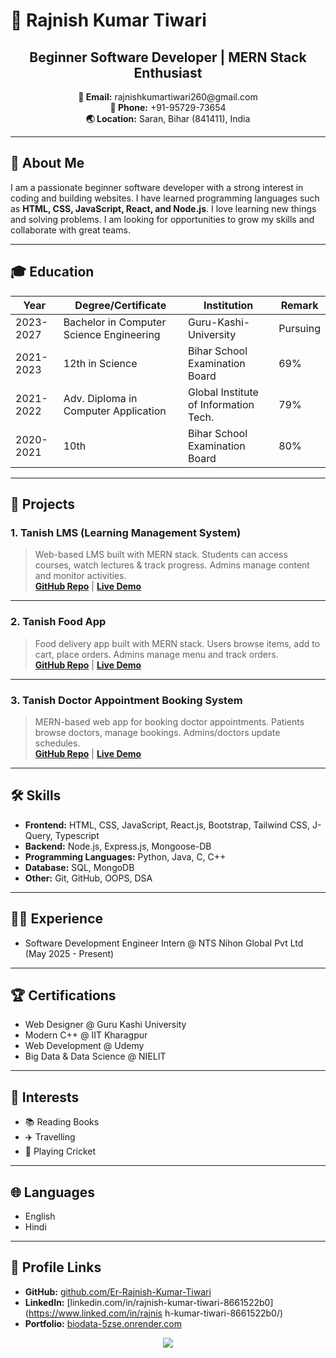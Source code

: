 # 🚀 Rajnish Kumar Tiwari

<div align="center">

  <h2>Beginner Software Developer | MERN Stack Enthusiast</h2>
  <p>
    <b>📧 Email:</b> rajnishkumartiwari260@gmail.com <br>
    <b>📱 Phone:</b> +91-95729-73654 <br>
    <b>🌏 Location:</b> Saran, Bihar (841411), India <br>
  </p>
</div>

---

## 👋 About Me

I am a passionate beginner software developer with a strong interest in coding and building websites. I have learned programming languages such as **HTML, CSS, JavaScript, React, and Node.js**. I love learning new things and solving problems. I am looking for opportunities to grow my skills and collaborate with great teams.

---

## 🎓 Education

| Year         | Degree/Certificate                            | Institution                            | Remark         |
|--------------|-----------------------------------------------|----------------------------------------|---------------|
| 2023-2027    | Bachelor in Computer Science Engineering      | Guru-Kashi-University                  | Pursuing      |
| 2021-2023    | 12th in Science                              | Bihar School Examination Board          | 69%           |
| 2021-2022    | Adv. Diploma in Computer Application         | Global Institute of Information Tech.   | 79%           |
| 2020-2021    | 10th                                         | Bihar School Examination Board          | 80%           |

---

## 💼 Projects

### 1. Tanish LMS (Learning Management System)  
> Web-based LMS built with MERN stack. Students can access courses, watch lectures & track progress. Admins manage content and monitor activities.  
> **[GitHub Repo](https://github.com/Er-Rajnish-Kumar-Tiwari/LMS/)** | **[Live Demo](https://lms-786c.onrender.com/)**

---

### 2. Tanish Food App  
> Food delivery app built with MERN stack. Users browse items, add to cart, place orders. Admins manage menu and track orders.  
> **[GitHub Repo](https://github.com/Er-Rajnish-Kumar-Tiwari/Food)** | **[Live Demo](https://food-fronted.onrender.com/)**

---

### 3. Tanish Doctor Appointment Booking System  
> MERN-based web app for booking doctor appointments. Patients browse doctors, manage bookings. Admins/doctors update schedules.  
> **[GitHub Repo](https://github.com/Er-Rajnish-Kumar-Tiwari/DABS/)** | **[Live Demo](https://doctor-booking-system-jdde.onrender.com/)**

---

## 🛠️ Skills

- **Frontend:** HTML, CSS, JavaScript, React.js, Bootstrap, Tailwind CSS, J-Query, Typescript
- **Backend:** Node.js, Express.js, Mongoose-DB
- **Programming Languages:** Python, Java, C, C++
- **Database:** SQL, MongoDB
- **Other:** Git, GitHub, OOPS, DSA

---

## 👨‍💻 Experience

- Software Development Engineer Intern @ NTS Nihon Global Pvt Ltd (May 2025 - Present)

---

## 🏆 Certifications

- Web Designer @ Guru Kashi University
- Modern C++ @ IIT Kharagpur
- Web Development @ Udemy
- Big Data & Data Science @ NIELIT

---

## 🌟 Interests

- 📚 Reading Books
- ✈️ Travelling
- 🏏 Playing Cricket

---

## 🌐 Languages

- English
- Hindi

---

## 📂 Profile Links

- **GitHub:** [github.com/Er-Rajnish-Kumar-Tiwari](https://github.com/Er-Rajnish-Kumar-Tiwari/)
- **LinkedIn:** [linkedin.com/in/rajnish-kumar-tiwari-8661522b0](https://www.linked.com/in/rajnis h-kumar-tiwari-8661522b0/)
- **Portfolio:** [biodata-5zse.onrender.com](https://biodata-5zse.onrender.com/)


<div align="center">
  <img src="https://capsule-render.vercel.app/api?type=wave&color=gradient&height=100&section=footer&text=Thanks+for+visiting!&fontSize=30"/>
</div>
